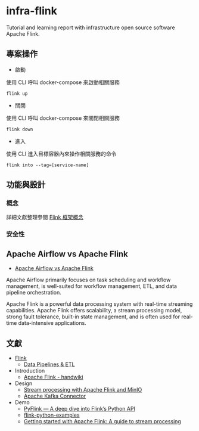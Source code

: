 # infra-flink
Tutorial and learning report with infrastructure open source software Apache Flink.

## 專案操作

+ 啟動

使用 CLI 呼叫 docker-compose 來啟動相關服務

```
flink up
```

+ 關閉

使用 CLI 呼叫 docker-compose 來關閉相關服務

```
flink down
```

+ 進入

使用 CLI 進入目標容器內來操作相關服務的命令

```
flink into --tag=[service-name]
```

## 功能與設計

### 概念

詳細文獻整理參閱 [Flink 框架概念](./docs/concept.md)

### 安全性

## Apache Airflow vs Apache Flink

+ [Apache Airflow vs Apache Flink](https://medium.com/@tonmoysaklain/c0f24f596130)

Apache Airflow primarily focuses on task scheduling and workflow management, is well-suited for workflow management, ETL, and data pipeline orchestration.

Apache Flink is a powerful data processing system with real-time streaming capabilities. Apache Flink offers scalability, a stream processing model, strong fault tolerance, built-in state management, and is often used for real-time data-intensive applications.

## 文獻

+ [Flink](https://zh.wikipedia.org/zh-tw/Apache_Flink)
    - [Data Pipelines & ETL](https://nightlies.apache.org/flink/flink-docs-lts/docs/learn-flink/etl/)
+ Introduction
    - [Apache Flink - handwiki](https://handwiki.org/wiki/Software:Apache_Flink)
+ Design
    - [Stream processing with Apache Flink and MinIO](https://blog.min.io/stream-processing-with-apache-flink-and-minio/)
    - [Apache Kafka Connector](https://nightlies.apache.org/flink/flink-docs-master/docs/connectors/datastream/kafka/)
+ Demo
  - [PyFlink — A deep dive into Flink’s Python API](https://quix.io/blog/pyflink-deep-dive)
  - [flink-python-examples](https://github.com/wdm0006/flink-python-examples)
  - [Getting started with Apache Flink: A guide to stream processing](https://m.mage.ai/getting-started-with-apache-flink-a-guide-to-stream-processing-70a785e4bcea)
